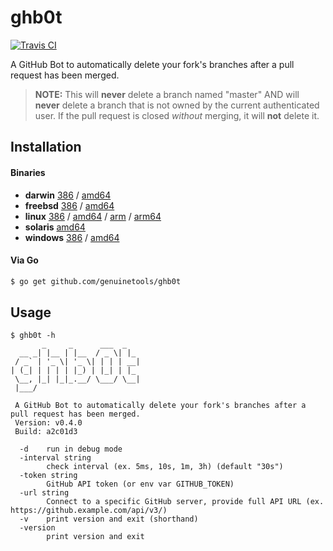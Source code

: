 # ghb0t

[![Travis CI](https://travis-ci.org/genuinetools/ghb0t.svg?branch=master)](https://travis-ci.org/genuinetools/ghb0t)

A GitHub Bot to automatically delete your fork's branches after a pull request
has been merged.

> **NOTE:** This will **never** delete a branch named "master" AND will
**never** delete a branch that is not owned by the current authenticated user.
If the pull request is closed _without_ merging, it will **not** delete it.

## Installation

#### Binaries

- **darwin** [386](https://github.com/genuinetools/ghb0t/releases/download/v0.4.0/ghb0t-darwin-386) / [amd64](https://github.com/genuinetools/ghb0t/releases/download/v0.4.0/ghb0t-darwin-amd64)
- **freebsd** [386](https://github.com/genuinetools/ghb0t/releases/download/v0.4.0/ghb0t-freebsd-386) / [amd64](https://github.com/genuinetools/ghb0t/releases/download/v0.4.0/ghb0t-freebsd-amd64)
- **linux** [386](https://github.com/genuinetools/ghb0t/releases/download/v0.4.0/ghb0t-linux-386) / [amd64](https://github.com/genuinetools/ghb0t/releases/download/v0.4.0/ghb0t-linux-amd64) / [arm](https://github.com/genuinetools/ghb0t/releases/download/v0.4.0/ghb0t-linux-arm) / [arm64](https://github.com/genuinetools/ghb0t/releases/download/v0.4.0/ghb0t-linux-arm64)
- **solaris** [amd64](https://github.com/genuinetools/ghb0t/releases/download/v0.4.0/ghb0t-solaris-amd64)
- **windows** [386](https://github.com/genuinetools/ghb0t/releases/download/v0.4.0/ghb0t-windows-386) / [amd64](https://github.com/genuinetools/ghb0t/releases/download/v0.4.0/ghb0t-windows-amd64)

#### Via Go

```bash
$ go get github.com/genuinetools/ghb0t
```

## Usage

```
$ ghb0t -h
       _     _      ___  _
  __ _| |__ | |__  / _ \| |_
 / _` | '_ \| '_ \| | | | __|
| (_| | | | | |_) | |_| | |_
 \__, |_| |_|_.__/ \___/ \__|
 |___/

 A GitHub Bot to automatically delete your fork's branches after a pull request has been merged.
 Version: v0.4.0
 Build: a2c01d3

  -d    run in debug mode
  -interval string
        check interval (ex. 5ms, 10s, 1m, 3h) (default "30s")
  -token string
        GitHub API token (or env var GITHUB_TOKEN)
  -url string
        Connect to a specific GitHub server, provide full API URL (ex. https://github.example.com/api/v3/)
  -v    print version and exit (shorthand)
  -version
        print version and exit
```
